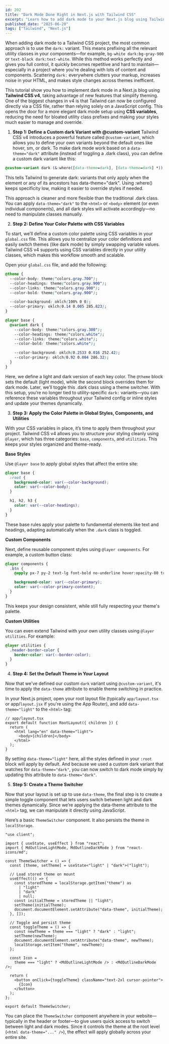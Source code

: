 ```yaml
---
id: 202
title: "Dark Mode Done Right in Next.js with Tailwind CSS"
excerpt: "Learn how to add dark mode to your Next.js blog using Tailwind CSS v4. This guide shows a clean approach with CSS variables, custom variants, and a simple toggle—no messy dark: classes required."
published_date: "2025-06-20"
tags: ["Tailwind", "Next.js"]
---
```


When adding dark mode to a Tailwind CSS project, the most common approach is to use the `dark:` variant. This means prefixing all the relevant utility classes in your components—for example, `bg-white dark:bg-gray-900` or `text-black dark:text-white`. While this method works perfectly and gives you full control, it quickly becomes repetitive and hard to maintain—especially in a project where you're dealing with lots of content and components. Scattering `dark:` everywhere clutters your markup, increases noise in your HTML, and makes style changes across themes inefficent.

This tutorial show you how to implement dark mode in a Next.js blog using **Tailwind CSS v4**, taking advantage of new features that simplify theming. One of the biggest changes in v4 is that Tailwind can now be configured directly via a CSS file, rather than relying solely on a JavaScript config. This opens the door for a more elegant dark mode setup using **CSS variables**, reducing the need for bloated utility class prefixes and making your styles much easier to manage and override.

1. **Step 1: Define a Custom dark Variant with @custom-variant**
   Tailwind CSS v4 introduces a powerful feature called `@custom-variant`, which allows you to define your own variants beyond the default ones like hover, sm, or dark. To make dark mode work based on a `data-theme="dark"` attribute (instead of toggling a .dark class), you can define a custom dark variant like this:

```CSS
@custom-variant dark (&:where([data-theme=dark], [data-theme=dark] *));

```

This tells Tailwind to generate dark: variants that only apply when the element or any of its ancestors has data-theme="dark". Using :where() keeps specificity low, making it easier to override styles if needed.

This approach is cleaner and more flexible than the traditional .dark class. You can apply `data-theme="dark"` to the `<html>` or `<body>` element (or even individual components), and all dark styles will activate accordingly—no need to manipulate classes manually.

2. **Step 2: Define Your Color Palette with CSS Variables**

To start, we’ll define a custom color palette using CSS variables in your `global.css` file. This allows you to centralize your color definitions and easily switch themes (like dark mode) by simply swapping variable values. Tailwind CSS v4 supports using CSS variables directly in your utility classes, which makes this workflow smooth and scalable.

Open your `global.css` file, and add the following:

```CSS
@theme {
  --color-body: theme("colors.gray.700");
  --color-headings: theme("colors.gray.900");
  --color-links: theme("colors.gray.900");
  --color-bold: theme("colors.gray.900");

  --color-background: oklch(100% 0 0);
  --color-primary: oklch(0.14 0.005 285.823);
}

@layer base {
  @variant dark {
    --color-body: theme("colors.gray.300");
    --color-headings: theme("colors.white");
    --color-links: theme("colors.white");
    --color-bold: theme("colors.white");

    --color-background: oklch(0.2533 0.016 252.42);
    --color-primary: oklch(0.92 0.004 286.32);
  }
}
```

Here, we define a light and dark version of each key color. The `@theme` block sets the default (light mode), while the second block overrides them for dark mode. Later, we’ll toggle this .dark class using a theme switcher. With this setup, you’re no longer tied to utility-specific `dark:` variants—you can reference these variables throughout your Tailwind config or inline styles and update your themes dynamically.

3. **Step 3: Apply the Color Palette in Global Styles, Components, and Utilities**

With your CSS variables in place, it’s time to apply them throughout your project. Tailwind CSS v4 allows you to structure your styling cleanly using `@layer`, which has three categories: `base`, `components`, and `utilities`. This keeps your styles organized and theme-ready.

**Base Styles**

Use `@layer base` to apply global styles that affect the entire site:

```CSS
@layer base {
  :root {
    background-color: var(--color-background);
    color: var(--color-body);
  }

  h1, h2, h3 {
    color: var(--color-headings);
  }
}
```

These base rules apply your palette to fundamental elements like text and headings, adapting automatically when the `.dark` class is toggled.

**Custom Components**

Next, define reusable component styles using `@layer components`. For example, a custom button class:

```CSS
@layer components {
  .btn {
    @apply px-7 py-2 text-lg font-bold no-underline hover:opacity-80 transition-all duration-300;

    background-color: var(--color-primary);
    color: var(--color-primary-content);
  }
}
```

This keeps your design consistent, while still fully respecting your theme's palette.

**Custom Utilities**

You can even extend Tailwind with your own utility classes using `@layer utilities`. For example:

```CSS
@layer utilities {
  .header-border-color {
    border-color: var(--border-color);
  }
}
```

4. **Step 4: Set the Default Theme in Your Layout**

Now that we've defined our custom `dark` variant using `@custom-variant`, it's time to apply the `data-theme` attribute to enable theme switching in practice.

In your Next.js project, open your root layout file (typically `app/layout.tsx` or app/`layout.jsx` if you're using the App Router), and add `data-theme="light"` to the `<html>` tag:

```JSX
// app/layout.tsx
export default function RootLayout({ children }) {
  return (
    <html lang="en" data-theme="light">
      <body>{children}</body>
    </html>
  );
}
```

By setting `data-theme="light"` here, all the styles defined in your `:root` block will apply by default. And because we used a custom dark variant that watches for `data-theme="dark"`, you can now switch to dark mode simply by updating this attribute to `data-theme="dark"`.

5. **Step 5: Create a Theme Switcher**

Now that your layout is set up to use `data-theme`, the final step is to create a simple toggle component that lets users switch between light and dark themes dynamically. Since we’re applying the data-theme attribute to the `<html>` tag, we can manipulate it directly using JavaScript.

Here’s a basic `ThemeSwitcher` component. It also persists the theme in `localStorage`.

```JSX
"use client";

import { useState, useEffect } from "react";
import { MdOutlineLightMode, MdOutlineDarkMode } from "react-icons/md";

const ThemeSwitcher = () => {
  const [theme, setTheme] = useState<"light" | "dark">("light");

  // Load stored theme on mount
  useEffect(() => {
    const storedTheme = localStorage.getItem("theme") as
      | "light"
      | "dark"
      | null;
    const initialTheme = storedTheme || "light";
    setTheme(initialTheme);
    document.documentElement.setAttribute("data-theme", initialTheme);
  }, []);

  // Toggle and persist theme
  const toggleTheme = () => {
    const newTheme = theme === "light" ? "dark" : "light";
    setTheme(newTheme);
    document.documentElement.setAttribute("data-theme", newTheme);
    localStorage.setItem("theme", newTheme);
  };

  const Icon =
    theme === "light" ? <MdOutlineLightMode /> : <MdOutlineDarkMode />;

  return (
    <button onClick={toggleTheme} className="text-2xl cursor-pointer">
      {Icon}
    </button>
  );
};

export default ThemeSwitcher;

```

You can place the `ThemeSwitcher` component anywhere in your website—typically in the header or footer—to give users quick access to switch between light and dark modes. Since it controls the theme at the root level (`<html data-theme="..." />`), the effect will apply globally across your entire site.
